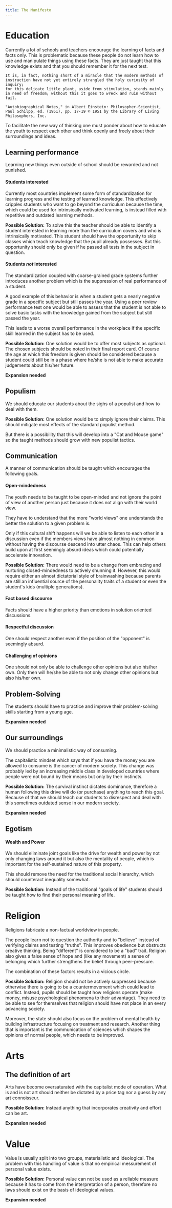 ```yaml
---
title: The Manifesto
---
```

# Education
Currently a lot of schools and teachers encourage the learning of facts and facts only. This is problematic because these people
do not learn how to use and manipulate things using these facts. They are just taught that this knowledge exists and that you should remember it
for the next test.

```
It is, in fact, nothing short of a miracle that the modern methods of instruction have not yet entirely strangled the holy curiosity of inquiry;
for this delicate little plant, aside from stimulation, stands mainly in need of freedom; without this it goes to wreck and ruin without fail.

"Autobiographical Notes," in Albert Einstein: Philosopher-Scientist, Paul Schilpp, ed. (1951), pp. 17-19 © 1951 by the Library of Living Philosophers, Inc. 
```

To facilitate the new way of thinking one must ponder about how to educate the youth to respect each other and think openly and
freely about their surroundings and ideas.

## Learning performance
Learning new things even outside of school should be rewarded and not punished.

#### Students interested
Currently most countries implement some form of standardization for learning progress and the testing of learned knowledge.
This effectively cripples students who want to go beyond the curriculum because the time, which could be used for intrinsically motivated learning,
is instead filled with repetitive and outdated learning methods.

__Possible Solution:__
To solve this the teacher should be able to identify a student interested in learning more than the curriculum covers and who is intrinsically motivated.
This student should have the opportunity to skip classes which teach knowledge that the pupil already possesses. But this opportunity should only be given
if he passed all tests in the subject in question.

#### Students *not* interested
The standardization coupled with coarse-grained grade systems further introduces another problem which is the suppression of real performance of a student.

A good example of this behavior is when a student gets a nearly negative grade in a specific subject but still passes the year. Using
a peer review performance test one would be able to assess that the student is not able to solve basic tasks with the knowledge gained
from the subject but still passed the year.

This leads to a worse overall performance in the workplace if the specific skill learned in the subject has to be used.

__Possible Solution:__
One solution would be to offer most subjects as optional. The chosen subjects should be noted in their final report card. Of course
the age at which this freedom is given should be considered because a student could still be in a phase where he/she is not able to make
accurate judgements about his/her future.

__Expansion needed__

## Populism
We should educate our students about the sighs of a populist and how to deal with them.

__Possible Solution:__
One solution would be to simply ignore their claims. This should mitigate most effects of the standard populist method.

But there is a possibility that this will develop into a "Cat and Mouse game" so the taught methods
should grow with new populist tactics.

## Communication
A manner of communication should be taught which encourages the following goals.

#### Open-mindedness
The youth needs to be taught to be open-minded and not ignore the point of view of another person just because it does not align with their world view.

They have to understand that the more "world views" one understands the better the solution to a given problem is.

Only if this cultural shift happens will we be able to listen to each other in a discussion even if the members views have almost nothing in common without
having the discourse descend into utter chaos. This can help others build upon at first seemingly absurd ideas which could potentially accelerate innovation.

__Possible Solution:__
There would need to be a change from embracing and nurturing closed-mindedness to actively shunning it.
However, this would require either an almost dictatorial style of brainwashing because parents are still an influential source of the
personality traits of a student or even the student's kids (multiple generations).

#### Fact based discourse
Facts should have a higher priority than emotions in solution oriented discussions.

#### Respectful discussion
One should respect another even if the position of the "opponent" is seemingly absurd.

#### Challenging of opinions
One should not only be able to challenge other opinions but also his/her own. Only then will he/she be able to not only change other
opinions but also his/her own.

## Problem-Solving
The students should have to practice and improve their problem-solving skills starting from a young age.

__Expansion needed__

## Our surroundings
We should practice a minimalistic way of consuming.

The capitalistic mindset which says that if you have the money you are allowed to consume is the cancer of modern society.
This change was probably led by an increasing middle class in developed countries where people were not bound by their means but only
by their instincts.

__Possible Solution:__
The survival instinct dictates dominance, therefore a human following this drive will do (or purchase) anything to reach this goal.
Because of that we should teach our students to disrespect and deal with this sometimes outdated sense in our modern society.

__Expansion needed__

## Egotism
#### Wealth and Power
We should eliminate joint goals like the drive for wealth and power by not only changing laws around it
but also the mentality of people, which is important for the self-sustained nature of this property.

This should remove the need for the traditional social hierarchy, which should counteract inequality somewhat.

__Possible Solution:__
Instead of the traditional "goals of life" students should be taught how to find their personal meaning of life.


# Religion
Religions fabricate a non-factual worldview in people.

The people learn not to question the authority and to "believe" instead of verifying claims and testing "truths".
This improves obedience but obstructs creative thinking. Being "different" is considered to be a "bad" trait.
Religion also gives a false sense of hope and (like any movement) a sense of belonging which further strengthens the belief through peer-pressure.

The combination of these factors results in a vicious circle.

__Possible Solution:__
Religion should not be actively suppressed because otherwise there is going to be a countermovement which could lead to conflict.
Instead, pupils should be taught how religions operate (make money, misuse psychological phenomena to their advantage). They need to be able to see
for themselves that religion should have not place in an every advancing society.

Moreover, the state should also focus on the problem of mental health by building infrastructure focusing on treatment and research.
Another thing that is important is the communication of sciences which shapes the opinions of normal people, which needs to be improved.


# Arts
## The definition of art
Arts have become oversaturated with the capitalist mode of operation.
What is and is not art should neither be dictated by a price tag nor a guess by any art connoisseur.

__Possible Solution:__
Instead anything that incorporates creativity and effort can be art.

__Expansion needed__

# Value
Value is usually split into two groups, materialistic and ideological. The problem with this handling of value is that
no empirical messurement of personal value exists.

__Possible Solution:__
Personal value can not be used as a reliable measure because it has to come from the interpretation of a person, therefore no laws should exist on the basis of ideological values.

__Expansion needed__
